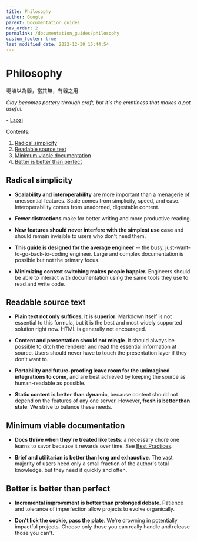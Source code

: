 ```yaml
---
title: Philosophy
author: Google
parent: Documentation guides
nav_order: 2
permalink: /documentation_guides/philosophy
custom_footer: true
last_modified_date: 2022-12-30 15:44:54
---
```

# Philosophy

埏埴以為器，當其無，有器之用.

*Clay becomes pottery through craft, but it's the emptiness that makes a pot
useful.*

\- [Laozi](http://ctext.org/dictionary.pl?if=en&id=11602)

Contents:

1.  [Radical simplicity](#radical-simplicity)
1.  [Readable source text](#readable-source-text)
1.  [Minimum viable documentation](#minimum-viable-documentation)
1.  [Better is better than perfect](#better-is-better-than-perfect)

## Radical simplicity

* **Scalability and interoperability** are more important than a menagerie of
  unessential features. Scale comes from simplicity, speed, and ease.
  Interoperability comes from unadorned, digestable content.

* **Fewer distractions** make for better writing and more productive reading.

* **New features should never interfere with the simplest use case** and should
  remain invisible to users who don't need them.

* **This guide is designed for the average engineer** -- the busy,
  just-want-to-go-back-to-coding engineer. Large and complex documentation is
  possible but not the primary focus.

* **Minimizing context switching makes people happier.** Engineers should be
  able to interact with documentation using the same tools they use to read and
  write code.

## Readable source text

* **Plain text not only suffices, it is superior**. Markdown itself is not
  essential to this formula, but it is the best and most widely supported
  solution right now. HTML is generally not encouraged.

* **Content and presentation should not mingle**. It should always be possible
  to ditch the renderer and read the essential information at source. Users
  should never have to touch the presentation layer if they don't want to.

* **Portability and future-proofing leave room for the unimagined integrations
  to come**, and are best achieved by keeping the source as human-readable as
  possible.

* **Static content is better than dynamic**, because content should not depend
  on the features of any one server. However, **fresh is better than stale**. We
  strive to balance these needs.

## Minimum viable documentation

* **Docs thrive when they're treated like tests**: a necessary chore one learns
  to savor because it rewards over time.
  See [Best Practices](best_practices.md).

* **Brief and utilitarian is better than long and exhaustive**. The vast
  majority of users need only a small fraction of the author's total knowledge,
  but they need it quickly and often.

## Better is better than perfect

* **Incremental improvement is better than prolonged debate**. Patience and
  tolerance of imperfection allow projects to evolve organically.

* **Don't lick the cookie, pass the plate**. We're drowning in potentially
  impactful projects. Choose only those you can really handle and release those
  you can't.
